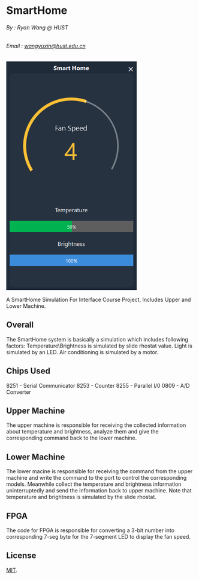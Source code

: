 # SmartHome
###### By : Ryan Wang @ HUST
###### Email : wangyuxin@hust.edu.cn

![](https://github.com/RyanWangGit/SmartHome/blob/master/Screenshots/1.png)

A SmartHome Simulation For Interface Course Project, Includes Upper and Lower Machine.

## Overall
The SmartHome system is basically a simulation which includes following factors:
Temperature\Brightness is simulated by slide rhostat value.
Light is simulated by an LED.
Air conditioning is simulated by a motor.

## Chips Used
8251 - Serial Communicator
8253 - Counter
8255 - Parallel I/0
0809 - A/D Converter

## Upper Machine
The upper machine is responsible for receiving the collected information about temperature and brightness, analyze them and give the corresponding command back to the lower machine.

## Lower Machine
The lower macine is responsible for receiving the command from the upper machine and write the command to the port to control the corresponding models. Meanwhile collect the temperature and brightness information uninterruptedly and send the information back to upper machine. Note that temperature and brightness is simulated by the slide rhostat.

## FPGA
The code for FPGA is responsible for converting a 3-bit number into corresponding 7-seg byte for the 7-segment LED to display the fan speed.

## License
[MIT](https://github.com/RyanWangGit/SmartHome/blob/master/LICENSE.md).
